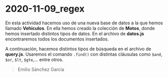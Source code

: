 # 2020-11-09_regex

En esta actividad hacemos uso de una nueva base de datos a la que hemos llamado **Vehiculos**. En ella hemos creado la colección de **Motos**, donde hemos insertado distintos tipos de datos.
En el archivo de **datos.js** encontraremos todos los documentos insertados.

A continuación, hacemos distintos tipos de búsqueda en el archivo de **query.js**.
Usaremos el comando `.find()` con distintas cláusulas como `$and`, `$or`, `$lt`, `$gte`,... entre otros.

> Emilio Sánchez García